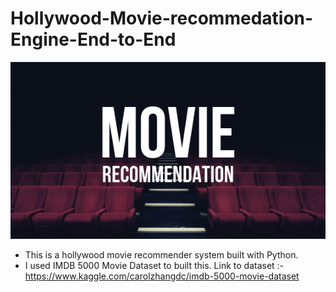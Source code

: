 # Hollywood-Movie-recommedation-Engine-End-to-End

![alt text](https://github.com/vishvpatel-97/Hollywood-Movie-recommedation-Engine-End-to-End/blob/main/Movie-Recommendation.jpg)

- This is a hollywood movie recommender system built with Python. 
- I used IMDB 5000 Movie Dataset to built this. Link to dataset :- https://www.kaggle.com/carolzhangdc/imdb-5000-movie-dataset

